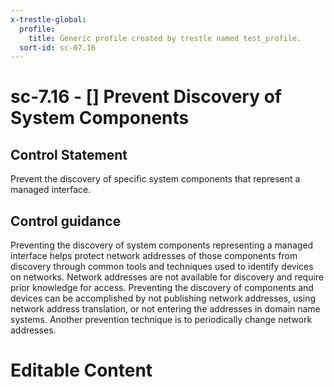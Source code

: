 ```yaml
---
x-trestle-global:
  profile:
    title: Generic profile created by trestle named test_profile.
  sort-id: sc-07.16
---
```


# sc-7.16 - \[\] Prevent Discovery of System Components

## Control Statement

Prevent the discovery of specific system components that represent a managed interface.

## Control guidance

Preventing the discovery of system components representing a managed interface helps protect network addresses of those components from discovery through common tools and techniques used to identify devices on networks. Network addresses are not available for discovery and require prior knowledge for access. Preventing the discovery of components and devices can be accomplished by not publishing network addresses, using network address translation, or not entering the addresses in domain name systems. Another prevention technique is to periodically change network addresses.

# Editable Content

<!-- Make additions and edits below -->
<!-- The above represents the contents of the control as received by the profile, prior to additions. -->
<!-- If the profile makes additions to the control, they will appear below. -->
<!-- The above markdown may not be edited but you may edit the content below, and/or introduce new additions to be made by the profile. -->
<!-- If there is a yaml header at the top, parameter values may be edited. Use --set-parameters to incorporate the changes during assembly. -->
<!-- The content here will then replace what is in the profile for this control, after running profile-assemble. -->
<!-- The current profile has no added parts for this control, but you may add new ones here. -->
<!-- Each addition must have a heading either of the form ## Control my_addition_name -->
<!-- or ## Part a. (where the a. refers to one of the control statement labels.) -->
<!-- "## Control" parts are new parts added after the statement part. -->
<!-- "## Part" parts are new parts added into the top-level statement part with that label. -->
<!-- Subparts may be added with nested hash levels of the form ### My Subpart Name -->
<!-- underneath the parent ## Control or ## Part being added -->
<!-- See https://ibm.github.io/compliance-trestle/tutorials/ssp_profile_catalog_authoring/ssp_profile_catalog_authoring for guidance. -->
